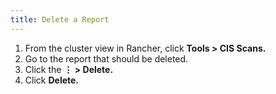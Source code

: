 ```yaml
---
title: Delete a Report
---
```


1. From the cluster view in Rancher, click **Tools > CIS Scans.**
1. Go to the report that should be deleted.
1. Click the **&#8942; > Delete.**
1. Click **Delete.**